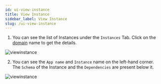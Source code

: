 ```yaml
---
id: ui-view-instance
title: View Instance
sidebar_label: View Instance
slug: /ui-view-instance
---
```


1. You can see the list of Instances under the `Instances` Tab. Click on the [domain](apisetup.md#domain-name) name to get the details.

![viewinstance](/img/UI-ViewInstance-1.PNG)

2. You can see the `App name` and `Instance` name on the left-hand corner. The `Schema` of the Instance and the `Dependencies` are present below it.

![viewinstance](/img/UI-ViewInstance-2.PNG)
